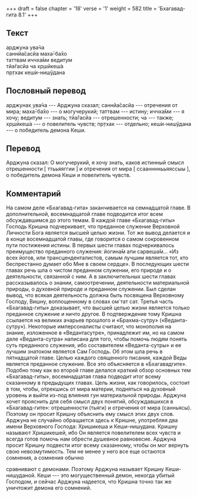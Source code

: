 +++
draft = false
chapter = '18'
verse = '1'
weight = 582
title = 'Бхагавад-гита 8.1'
+++
## Текст

арджуна ува̄ча  
саннйа̄сасйа маха̄-ба̄хо  
таттвам иччха̄ми ведитум  
тйа̄гасйа ча хр̣шӣкеш́а  
пр̣тхак кеш́и-нишӯдана

## Пословный перевод

арджунах̣ ува̄ча --- Арджуна сказал; саннйа̄сасйа --- отречения от мира;
маха̄-ба̄хо --- о могучерукий; таттвам --- истину; иччха̄ми --- я хочу;
ведитум --- знать; тйа̄гасйа --- отрешенности; ча --- также; хр̣шӣкеш́а ---
о повелитель чувств; пр̣тхак --- отдельно; кеш́и-нишӯдана --- о победитель
демона Кеши.

## Перевод

Арджуна сказал: О могучерукий, я хочу знать, каков истинный смысл
отрешенности \[ ттььяяггии \] и отречения от мира \[ ссааннннььяяссыы
\], о победитель демона Кеши и повелитель чувств.

## Комментарий

На самом деле «Бхагавад-гита» заканчивается на семнадцатой главе. В
дополнительной, восемнадцатой главе подводится итог всем обсуждавшимся
до этого темам. В каждой главе «Бхагавад-гиты» Господь Кришна
подчеркивает, что преданное служение Верховной Личности Бога является
высшей целью жизни. Тот же вывод делается и в конце восемнадцатой главы,
где говорится о самом сокровенном пути постижения истины. В первых шести
главах подчеркивалось преимущество преданного служения: йогина̄м апи
сарвеша̄м... «Из всех йогов, или трансценденталистов, самым лучшим
является тот, кто беспрестанно думает обо Мне в своем сердце». В
последующих шести главах речь шла о чистом преданном служении, его
природе и о деятельности, связанной с ним. А в заключительных шести
главах рассказывалось о знании, самоотречении, деятельности материальной
природы, о духовной природе и преданном служении. Был сделан вывод, что
всякая деятельность должна быть посвящена Верховному Господу, Вишну,
воплощенному в словах ом̇ тат сат. Третья часть «Бхагавад-гиты»
доказывает, что высшей целью жизни является только преданное служение и
ничто другое. В подтверждение тому Кришна ссылается на великих ачарьев
прошлого и «Брахма-сутру» («Веданта-сутру»). Некоторые имперсоналисты
считают, что монополия на знание, изложенное в «Ведантасутре»,
принадлежит им, но на самом деле «Веданта-сутра» написана для того,
чтобы помочь людям понять суть преданного служения, ибо составителем
«Веданта-сутры» и ее лучшим знатоком является Сам Господь. Об этом шла
речь в пятнадцатой главе. Целью каждого священного писания, каждой Веды
является преданное служение. Все это объясняется в «Бхагавадгите».
Подобно тому как во второй главе делался краткий обзор основных тем
«Бхагавад-гиты», восемнадцатая глава подводит итог всему сказанному в
предыдущих главах. Цель жизни, как говорилось, состоит в том, чтобы,
отрекшись от мира материи, подняться на духовный уровень и выйти из-под
влияния гун материальной природы. Арджуна хочет прояснить для себя смысл
двух понятий, обсуждавшихся в «Бхагавад-гите»: отрешенности (тьяги) и
отречения от мира (санньясы). Поэтому он просит Кришну объяснить ему
смысл этих двух слов. Арджуна не случайно обращается здесь к Кришне,
употребляя два имени Верховного Господа: Хришикеша и Кеши-нишудана.
Кришну называют Хришикешей, ибо Он является повелителем всех чувств и
всегда готов помочь нам обрести душевное равновесие. Арджуна просит
Кришну подвести итог всему сказанному, чтобы он мог вернуть свою
невозмутимость. Тем не менее у него все еще остаются сомнения, а
сомнения обычно

сравнивают с демонами. Поэтому Арджуна называет Кришну Кеши-нишуданой.
Кеши --- это могущественный демон, некогда убитый Господом, и сейчас
Арджуна надеется, что Кришна точно так же уничтожит демона его сомнений.

